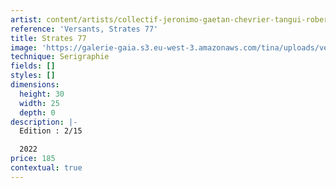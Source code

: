 ```yaml
---
artist: content/artists/collectif-jeronimo-gaetan-chevrier-tangui-robert.md
reference: 'Versants, Strates 77'
title: Strates 77
image: 'https://galerie-gaia.s3.eu-west-3.amazonaws.com/tina/uploads/versants/IMG_0895.jpg'
technique: Serigraphie
fields: []
styles: []
dimensions:
  height: 30
  width: 25
  depth: 0
description: |-
  Edition : 2/15

  2022
price: 185
contextual: true
---
```


